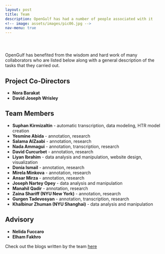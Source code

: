 ```yaml
---
layout: post
title: Team 
description: OpenGulf has had a number of people associated with it
<!-- image: assets/images/pic06.jpg -->
nav-menu: true
---
```


<!-- One -->
<section id="one">
	<div class="inner">
		<header class="major">
<!-- 			<h1>Team</h1> -->
		</header>

<!-- Content -->
<p>
	OpenGulf has benefited from the wisdom and hard work of many collaborators who are listed below along with a general description of the tasks that they carried out. </p>

<h2 id="content">Project Co-Directors </h2>
<p> 
	<ul>
		<li><b>Nora Barakat</b></li>
		<li><b>David Joseph Wrisley</b></li>
	</ul>
</p>

<h2 id="content"> Team Members </h2>
<p>	
	<ul>
		<li><b>Suphan Kirmizaltin</b> - automatic transcription, data modeling, HTR model creation</li>
		<li><b>Yesmine Abida</b> - annotation, research</li>
		<li><b>Salama AlZaabi</b> - annotation, research</li>
		<li><b>Nada Ammagui</b> - annotation, transcription, research</li>
		<li><b>David Curcurbet</b> - annotation, research</li>
		<li><b>Liyan Ibrahim</b> - data analysis and manipulation, website design, visualization </li>
		<li><b>Donia Ismail</b> - annotation, research</li>
		<li><b>Mirela Minkova</b> - annotation, research</li>
		<li><b>Ansar Mirza</b> - annotation, research</li>
		<li><b>Joseph Nartey Opey</b> - data analysis and manipulation</li>
		<li><b>Manahil Qadir</b> - annotation, research</li>
		<li><b>Zaina Shariff (NYU New York)</b> - annotation, research</li>
		<li><b>Gurgen Tadevosyan</b> - annotation, transcription, research</li>
		<li><b>Khalbinur Zhuman (NYU Shanghai)</b> - data analysis and manipulation</li>
	</ul>
</p>
<h2 id="content"> Advisory </h2>
<p> 
	<ul>
		<li><b>Nelida Fuccaro</b></li>
		<li><b>Elham Fakhro</b></li>
	</ul>
</p>



Check out the blogs written by the team <a href="/blogs.html" class="link">here</a>


